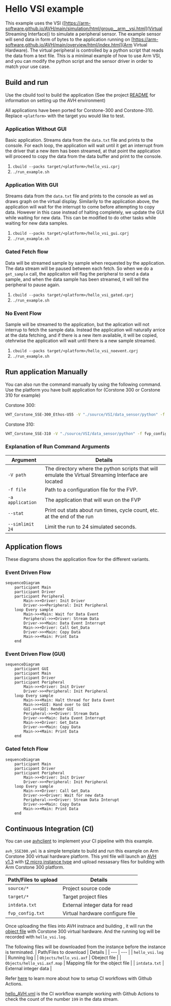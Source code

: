 # Hello VSI example

This example uses the VSI ([https://arm-software.github.io/AVH/main/simulation/html/group__arm__vsi.html](Virtual Streaming Interface)) to simulate a peripheral sensor. The example sensor will send data in form of bytes to the application running on [https://arm-software.github.io/AVH/main/overview/html/index.html](Arm Virtual Hardware). The virtual peripheral is controlled by a python script that reads the data from a text file. This is a miniimal example of how to use Arm VSI, and you can modify the python script and the sensor driver in order to match your use case.

## Build and run

Use the cbuild tool to build the application (See the project [README](../README.md) for information on setting up the AVH environment)

All applications have been ported for Corstone-300 and Corstone-310. Replace `<platform>` with the target you would like to test.

### Application Without GUI

Basic application. Streams data from the `data.txt` file and prints to the console. For each loop, the application will wait until it get an interrupt from the driver that a new item has been streamed, at that point the application will proceed to copy the data from the data buffer and print to the console.

1. `cbuild --packs target/<platform>/hello_vsi.cprj`
2. `./run_example.sh`

### Application With GUI

Streams data from the `data.txt` file and prints to the console as wel as draws graph on the virtual display. Similarily to the application above, the application will wait for the interrupt to come before attempting to copy data. However in this case instead of halting completely, we update the GUI while waiting for new data. This can be modified to do other tasks while waiting for new data samples.

1. `cbuild --packs target/<platform>/hello_vsi_gui.cprj`
2. `./run_example.sh`

### Gated Fetch flow

Data will be streamed sample by sample when requested by the application. The data stream will be paused between each fetch. So when we do a `get_sample` call, the applicaiton will flag the peripheral to send a data sample, and when the data sample has been streamed, it will tell the peripheral to pause again.

1. `cbuild --packs target/<platform>/hello_vsi_gated.cprj`
2. `./run_example.sh`

### No Event Flow

Sample will be streamed to the application, but the aplication will not interrup to fetch the sample data. Instead the application will naturally arrice at the data fetching, and if there is a new item available, it will be copied, otehrwise the application will wait until there is a new sample streamed.

1. `cbuild --packs target/<platform>/hello_vsi_noevent.cprj`
2. `./run_example.sh`

## Run application Manually

You can also run the command manually by using the following command. Use the platform you have built application for (Corstone 300 or Corstone 310 for example)

Corstone 300:

```bash
VHT_Corstone_SSE-300_Ethos-U55 -V "./source/VSI/data_sensor/python" -f fvp_config.txt -a Objects/hello_vsi.axf --stat --simlimit 24 $*
```

Corstone 310:

```bash
VHT_Corstone_SSE-310 -V "./source/VSI/data_sensor/python" -f fvp_config.txt -a Objects/hello_vsi.axf --stat --simlimit 24 $*
```

### Explanation of Run Command Arguments

| Argument  | Details |
| ---       | ---     |
| `-V path` | The directory where the python scripts that will emulate the Virtual Streaming Interface are located |
| `-f file` | Path to a configuration file for the FVP. |
| `-a application` | The application that will wun on the FVP |
| `--stat` | Print out stats about run times, cycle count, etc. at the end of the run |
| `--simlimit 24` | Limit the run to 24 simulated seconds. |

## Application flows

These diagrams shows the application flow for the different variants.

### Event Driven Flow

```mermaid
sequenceDiagram
    participant Main
    participant Driver
    participant Peripheral
        Main->>+Driver: Init Driver 
        Driver->>+Peripheral: Init Peripheral
    loop Every sample
        Main->>+Main: Wait for Data Event
        Peripheral->>+Driver: Stream Data
        Driver->>+Main: Data Event Interrupt
        Main->>+Driver: Call Get_Data
        Driver->>+Main: Copy Data
        Main->>+Main: Print Data
    end
```

### Event Driven Flow (GUI)

```mermaid
sequenceDiagram
    participant GUI
    participant Main
    participant Driver
    participant Peripheral
        Main->>+Driver: Init Driver 
        Driver->>+Peripheral: Init Peripheral
    loop Every sample
        Main->>+Main: Halt thread for Data Event
        Main->>+GUI: Hand over to GUI
        GUI->>+GUI: Render GUI
        Peripheral->>+Driver: Stream Data
        Driver->>+Main: Data Event Interrupt
        Main->>+Driver: Get_Data
        Driver->>+Main: Copy Data
        Main->>+Main: Print Data
    end
```

### Gated fetch Flow

```mermaid
sequenceDiagram
    participant Main
    participant Driver
    participant Peripheral
        Main->>+Driver: Init Driver 
        Driver->>+Peripheral: Init Peripheral
    loop Every sample 
        Main->>+Driver: Call Get_Data
        Driver->>+Driver: Wait for new data
        Peripheral->>+Driver: Stream Data Interupt
        Driver->>+Main: Copy Data
        Main->>+Main: Print Data
    end
```

## Continuous Integration (CI) 
You can use [avhclient](https://github.com/ARM-software/avhclient) to implement your CI pipeline with this example.

`avh_SSE300.yml` is a simple template to build and run this example on Arm Corstone 300 virtual hardware platform.
This yml file will launch an [AVH v1.3](https://aws.amazon.com/marketplace/pp/prodview-urbpq7yo5va7g) with [t2 micro instance type](https://aws.amazon.com/ec2/instance-types/t2/?nc1=h_ls) and upload nessasary files for building with Arm Corstone 300 platform.

| Path/Files to upload | Details |
| ---       | ---     |
| `source/*` | Project source code |
| `target/*` | Target project files |
| `intdata.txt` | External integer data for read |
| `fvp_config.txt` | Virtual hardware configure file |

Once uploading the files into AVH instnace and building , it will run the [object file](Objects/hello_vsi.axf) with Corstone 300 virtual hardware.
And the running log will be recorded with `hello_vsi.log`.

The following files will be downloaded from the instance before the instance is terminated.
| Path/Files to download | Details |
| ---       | ---     |
| `hello_vsi.log` | Running log |
| `Objects/hello_vsi.axf` | Obeject file |
| `Objects/hello_vsi.axf.map` | Mapping file for the object file |
| `intdata.txt` | External integer data |

Refer [here](https://arm-software.github.io/AVH/main/infrastructure/html/run_ami_github.html) to learn more about how to setup CI workflows with Github Actions.

[hello_AVH.yml](../.github/workflows/hello_AVH.yml) is the CI workflow example working with Github Actions to check the count of the number `199` in the data stream.
